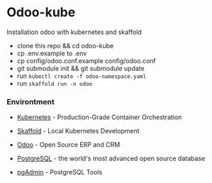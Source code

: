 # Odoo-kube
Installation odoo with kubernetes and skaffold

* clone this repo && cd odoo-kube
* cp .env.example to .env
* cp config/odoo.conf.example config/odoo.conf
* git submodule init && git submodule update
* run `kubectl create -f odoo-namespace.yaml`
* run `skaffold run -n odoo`


### Environtment
* [Kubernetes] - Production-Grade Container Orchestration
* [Skaffold] - Local Kubernetes Development
* [Odoo] - Open Source ERP and CRM
* [PostgreSQL] - the world's most advanced open source database
* [pgAdmin] - PostgreSQL Tools

   
   [Skaffold]: <https://skaffold.dev/>
   [Kubernetes]: <https://kubernetes.io/>
   [Odoo]: <https://www.odoo.com/>
   [PostgreSQL]: <https://www.postgresql.org/>
   [pgAdmin]: <https://www.pgadmin.org/>

